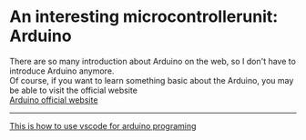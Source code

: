 # An interesting microcontrollerunit: Arduino  
There are so many introduction about Arduino on the web, so I don't have to introduce Arduino anymore.  
Of course, if you want to learn something basic about the Arduino, you may be able to visit the official website  
[Arduino official website](https://www.arduino.cc/)
****
[This is how to use vscode for arduino programing](https://github.com/wujinhjun/wujinhjuns-openhardware/blob/main/Arduino_exercise/How%20to%20use%20vscode%20to%20program%20arduino.md)
